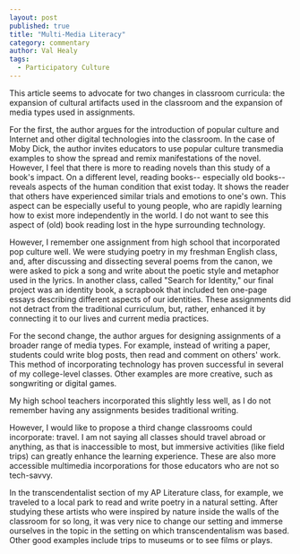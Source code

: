 ```yaml
---
layout: post
published: true
title: "Multi-Media Literacy"
category: commentary
author: Val Healy
tags: 
  - Participatory Culture
---
```


This article seems to advocate for two changes in classroom curricula: the expansion of cultural artifacts used in the classroom and the expansion of media types used in assignments.

For the first, the author argues for the introduction of popular culture and Internet and other digital technologies into the classroom. In the case of Moby Dick, the author invites educators to use popular culture transmedia examples to show the spread and remix manifestations of the novel. However, I feel that there is more to reading novels than this study of a book's impact. On a different level, reading books-- especially old books-- reveals aspects of the human condition that exist today. It shows the reader that others have experienced similar trials and emotions to one's own. This aspect can be especially useful to young people, who are rapidly learning how to exist more independently in the world. I do not want to see this aspect of (old) book reading lost in the hype surrounding technology. 

However, I remember one assignment from high school that incorporated pop culture well. We were studying poetry in my freshman English class, and, after discussing and dissecting several poems from the canon, we were asked to pick a song and write about the poetic style and metaphor used in the lyrics. In another class, called "Search for Identity," our final project was an identity book, a scrapbook that included ten one-page essays describing different aspects of our identities. These assignments did not detract from the traditional curriculum, but, rather, enhanced it by connecting it to our lives and current media practices.

For the second change, the author argues for designing assignments of a broader range of media types. For example, instead of writing a paper, students could write blog posts, then read and comment on others' work. This method of incorporating technology has proven successful in several of my college-level classes. Other examples are more creative, such as songwriting or digital games.

My high school teachers incorporated this slightly less well, as I do not remember having any assignments besides traditional writing.

However, I would like to propose a third change classrooms could incorporate: travel. I am not saying all classes should travel abroad or anything, as that is inaccessible to most, but immersive activities (like field trips) can greatly enhance the learning experience. These are also more accessible multimedia incorporations for those educators who are not so tech-savvy.

In the transcendentalist section of my AP Literature class, for example, we traveled to a local park to read and write poetry in a natural setting. After studying these artists who were inspired by nature inside the walls of the classroom for so long, it was very nice to change our setting and immerse ourselves in the topic in the setting on which transcendentalism was based. Other good examples include trips to museums or to see films or plays.